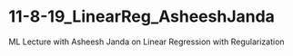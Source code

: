 # 11-8-19_LinearReg_AsheeshJanda
ML Lecture with Asheesh Janda on Linear Regression with Regularization
